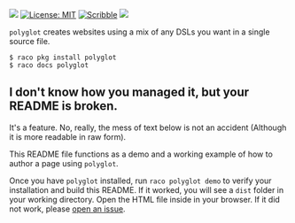 [![](https://img.shields.io/badge/%E2%99%A5-Support%20Ethical%20Software-red)](https://sagegerard.com/subscribe.html)
[![License: MIT](https://img.shields.io/badge/License-MIT-yellow.svg)](https://opensource.org/licenses/MIT)
[![Scribble](https://img.shields.io/badge/Docs-Scribble-blue.svg)](http://docs.racket-lang.org/polyglot/index.html)
[![](https://tokei.rs/b1/github/zyrolasting/polyglot)](https://github.com/zyrolasting/polyglot)

`polyglot` creates websites using a mix of any DSLs you want in a single source file.


```
$ raco pkg install polyglot
$ raco docs polyglot
```

## I don't know how you managed it, but your README is broken.

It's a feature. No, really, the mess of text below is not an accident
(Although it is more readable in raw form).

This README file functions as a demo and a working
example of how to author a page using `polyglot`.

Once you have `polyglot` installed, run `raco polyglot demo` to verify your installation
and build this README. If it worked, you will see a `dist` folder in your working
directory. Open the HTML file inside in your browser. If it did not work, please
[open an issue](https://github.com/zyrolasting/polyglot/issues).

<script type="text/racket" id="my-components">
#lang racket/base

;;; This is a library module. Polyglot will write this file to a temp filesystem
;;; with a name matching the `<script>` id. Application scripts in this page can
;;; `require` embedded library modules.

;;; Procedures can act as Components (in the React sense)
(provide page-layout)

(define (page-layout content)
  `(html (head (title "Polyglot Demo")
               (meta ((charset "utf-8")))
               (meta ((name "viewport" content "initial-scale=1, maximum-scale=1, shrink-to-fit=no, user-scalable=no, width=device-width")))
               (style ((type "text/css"))
                  "body { margin: 1rem; background: #0f2753 } body > :not(section) { display: none } section { color: #fff } a {color: goldenrod}"))
         (body . ,content)))
</script>

<script type="text/racket" id="literal">
#lang racket
;;; Define DSL for expressing literal text
;;; From https://docs.racket-lang.org/guide/hash-lang_reader.html

(require syntax/strip-context)

(provide (rename-out [literal-read read]
                     [literal-read-syntax read-syntax]))

(define (literal-read in)
  (syntax->datum
   (literal-read-syntax #f in)))

(define (literal-read-syntax src in)
  (with-syntax ([str (port->string in)])
    (strip-context
     #'(module anything racket
         (provide data)
         (define data 'str)))))
</script>


<script type="text/racket" id="freeform">
#lang reader "literal.rkt"
`polyglot` uses Markdown for prose and is represented internally as [tagged X-expressions.](https://docs.racket-lang.org/txexpr/index.html?q=txexpr)
You can drop into any language you want to author content in only the most fitting terms.

This system is for developers who want to write blogs and showcase applications within their content.
It's not always easy, but the flexibility is game-changing.

## What about `scribble` or `frog`? Why would I use this?

Both of these tools are the best at what they do in the Racket ecosystem. If one fits your needs, use it.

For my purposes I wanted a tool that:

1. Does not keep too many degrees of separation between the author and a common representation of content.
2. Allows the author to use any `#lang` language at a moment's notice among prose.
3. Models every page as self-contained and self-describing, meaning that a page's source defines both its own metadata and how to use it.
4. Allows the author to share content without strictly needing `polyglot`. Since every page is just Markdown, any Markdown parser can process it. Since Racket has a well-defined interface for reading new languages, it's not a huge lift to write an alternative for `polyglot` either.

I set these requirements to hit a sweet spot of writing arbitrarily rich content with prose by default,
without setting the conditions for vendor lock-in.

I made the development experience as "get up and go" as I could, but you can only make the
most of this project if you need to author content using different DSLs per-page. This is
great for, say, a technical portfolio where each page hosts an app demo.
</script>

<script type="application/rackdown" id="main">
#lang racket/base

;;; This is an application script.
;;; It can set the page layout using `(provide layout)` and write content to replace
;;; the enclosing script node with a sequence of tagged X-expressions using the Printer
;;; in write mode.

(require
  markdown
  unlike-assets/logging
  "my-components.rkt"
  (rename-in "freeform.rkt"
             (data embedded-markdown)))

(provide layout)

(write `(section
  (h1 "...What just happened?")
    "This document was expanded on your system using several languages coordinated by Racket. "
    "In this context, Markdown files are programs containing at least one DSL. "))

(write `(section . ,(parse-markdown embedded-markdown)))

(define layout page-layout)
</script>

[ua]: https://github.com/zyrolasting/unlike-assets
